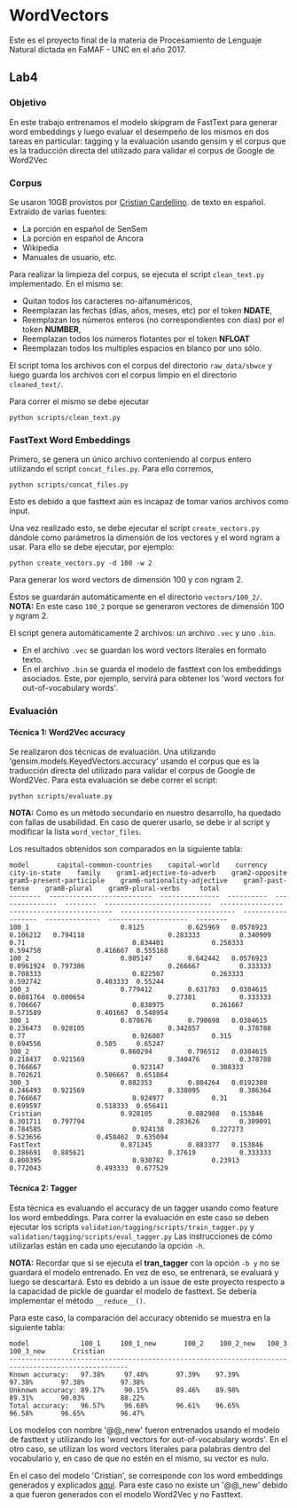 # WordVectors
Este es el proyecto final de la materia de Procesamiento de Lenguaje Natural
dictada en FaMAF - UNC en el año 2017.

## Lab4

### Objetivo
En este trabajo entrenamos el modelo skipgram de FastText para generar
word embeddings y luego evaluar el desempeño de los mismos en dos tareas en
particular: tagging y la evaluación usando gensim y el corpus que es
la traducción directa del utilizado para validar el corpus de Google de Word2Vec


### Corpus
Se usaron 10GB provistos por [Cristian Cardellino](http://crscardellino.me/SBWCE/).
de texto en español. Extraído de varias fuentes:
- La porción en español de SenSem
- La porción en español de Ancora
- Wikipedia
- Manuales de usuario, etc.

Para realizar la limpieza del corpus, se ejecuta el script `clean_text.py`
implementado.
En el mismo se:
- Quitan todos los caracteres no-alfanuméricos,
- Reemplazan las fechas (días, años, meses, etc) por el token **NDATE**,
- Reemplazan los números enteros (no correspondientes con días) por el token
  **NUMBER**,
- Reemplazan todos los números flotantes por el token **NFLOAT**
- Reemplazan todos los multiples espacios en blanco por uno sólo.


El script toma los archivos con el corpus del directorio
`raw_data/sbwce` y luego guarda los archivos con el corpus limpio
en el directorio `cleaned_text/`.


Para correr el mismo se debe ejecutar
```
python scripts/clean_text.py
```

### FastText Word Embeddings
Primero, se genera un único archivo conteniendo al corpus entero
utilizando el script `concat_files.py`. Para ello corremos,
```
python scripts/concat_files.py
```

Esto es debido a que fasttext aún es incapaz de tomar varios archivos como input.

Una vez realizado esto, se debe ejecutar el script `create_vectors.py` dándole como parámetros la dimensión de los vectores y el word ngram a usar. Para
ello se debe ejecutar, por ejemplo:
```
python create_vectors.py -d 100 -w 2
```
Para generar los word vectors de dimensión 100 y con ngram 2.

Éstos se guardarán automáticamente en el directorio `vectors/100_2/`.
**NOTA:** En este caso `100_2` porque se generaron vectores de dimensión 100 y
ngram 2.

El script genera automáticamente 2 archivos: un archivo `.vec` y uno `.bin`.

- En el archivo `.vec` se guardan los word vectors literales en formato texto.
- En el archivo `.bin` se guarda el modelo de fasttext con los embeddings
asociados. Este, por ejemplo, servirá para obtener los 'word vectors for
out-of-vocabulary words'.


### Evaluación

#### **Técnica 1: Word2Vec accuracy**

Se realizaron dos técnicas de evaluación. Una utilizando
'gensim.models.KeyedVectors.accuracy' usando el corpus que es
la traducción directa del utilizado para validar el corpus de Google de
Word2Vec.
Para esta evaluación se debe correr el script:
```
python scripts/evaluate.py
```
**NOTA:** Como es un método secundario en nuestro desarrollo, ha quedado con
fallas de usabilidad. En caso de querer usarlo, se debe ir al script y
modificar la lista `word_vector_files`.


Los resultados obtenidos son comparados en la siguiente tabla:

```
model       capital-common-countries    capital-world    currency    city-in-state    family    gram1-adjective-to-adverb    gram2-opposite    gram5-present-participle    gram6-nationality-adjective    gram7-past-tense    gram8-plural    gram9-plural-verbs     total
--------  --------------------------  ---------------  ----------  ---------------  --------  ---------------------------  ----------------  --------------------------  -----------------------------  ------------------  --------------  --------------------  --------
100_1                       0.8125           0.625969   0.0576923        0.106212   0.794118                     0.283333          0.340909                    0.71                           0.834401            0.258333        0.594758              0.416667  0.555168
100_2                       0.805147         0.642442   0.0576923        0.0961924  0.797386                     0.266667          0.333333                    0.708333                       0.822507            0.263333        0.592742              0.403333  0.55244
100_3                       0.779412         0.631783   0.0384615        0.0881764  0.800654                     0.27381           0.333333                    0.706667                       0.838975            0.261667        0.573589              0.401667  0.548954
300_1                       0.878676         0.790698   0.0384615        0.236473   0.928105                     0.342857          0.378788                    0.77                           0.926807            0.315           0.694556              0.505     0.65247
300_2                       0.860294         0.796512   0.0384615        0.218437   0.921569                     0.340476          0.378788                    0.766667                       0.923147            0.308333        0.702621              0.506667  0.651864
300_3                       0.882353         0.804264   0.0192308        0.246493   0.921569                     0.338095          0.386364                    0.766667                       0.924977            0.31            0.699597              0.518333  0.656411
Cristian                    0.928105         0.882988   0.153846         0.301711   0.797794                     0.283626          0.309091                    0.784585                       0.924138            0.227273        0.523656              0.458462  0.635094
FastText                    0.871345         0.883377   0.153846         0.386691   0.885621                     0.37619           0.333333                    0.800395                       0.930782            0.23913         0.772043              0.493333  0.677529

```


#### **Técnica 2: Tagger**
Esta técnica es evaluando el accuracy de un tagger usando como feature los word
embeddings.
Para correr la evaluación en este caso se deben ejecutar los scripts
`validation/tagging/scripts/train_tagger.py` y
`validation/tagging/scripts/eval_tagger.py`
Las instrucciones de cómo utilizarlas están en cada uno ejecutando la opción
`-h`.

**NOTA:** Recordar que si se ejecuta el **tran_tagger** con la opción `-b y`
no se guardará el modelo entrenado. En vez de eso, se entrenará, se evaluará y
luego se descartará. Esto es debido a un issue de este proyecto respecto a la
capacidad de pickle de guardar el modelo de fasttext. Se debería implementar
el método `__reduce__()`.

Para este caso, la comparación del accuracy obtenido se muestra en la
siguiente tabla:
```
model             100_1     100_1_new       100_2    100_2_new   100_3      100_3_new       Cristian
----------------------------------------------------------------------------------------------------
Known accuracy:   97.38%     97.40%       97.39%    97.39%       97.38%       97.38%         97.38%
Unknown accuracy: 89.17%     90.15%       89.46%    89.98%       89.31%       90.03%         88.22%
Total accuracy:   96.57%     96.68%       96.61%    96.65%       96.58%       96.65%         96.47%

```  

Los modelos con nombre '@@_new' fueron entrenados usando el modelo de fasttext
y utilizando los 'word vectors for out-of-vocabulary words'. En el otro caso, se utilizan los word vectors literales para palabras dentro del vocabulario y, en caso de que no estén en el mismo, su vector es nulo.

En el caso del modelo 'Cristian', se corresponde con los word embeddings
generados y explicados [aquí](http://crscardellino.me/SBWCE/). Para este caso
no existe un '@@_new' debido a que fueron generados con el modelo Word2Vec y
no Fasttext.
